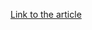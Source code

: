 [Link to the article](https://www.volexity.com/blog/2021/08/17/north-korean-apt-inkysquid-infects-victims-using-browser-exploits/)
